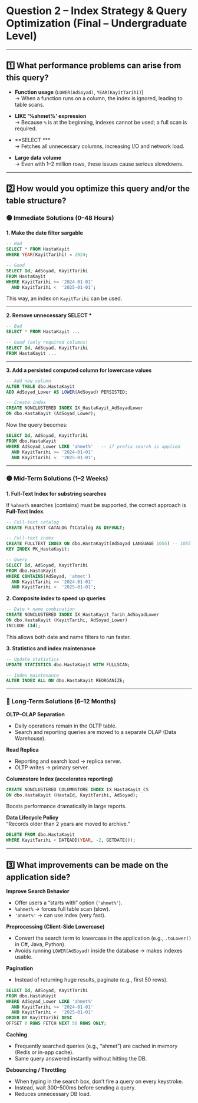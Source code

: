 # Question 2 – Index Strategy & Query Optimization (Final – Undergraduate Level)

---

## 1️⃣ What performance problems can arise from this query?

- **Function usage** (`LOWER(AdSoyad)`, `YEAR(KayitTarihi)`)  
  → When a function runs on a column, the index is ignored, leading to table scans.  

- **LIKE '%ahmet%' expression**  
  → Because `%` is at the beginning, indexes cannot be used; a full scan is required.  

- **SELECT ***  
  → Fetches all unnecessary columns, increasing I/O and network load.  

- **Large data volume**  
  → Even with 1–2 million rows, these issues cause serious slowdowns.  

---

## 2️⃣ How would you optimize this query and/or the table structure?

### 🟢 Immediate Solutions (0–48 Hours)

**1. Make the date filter sargable**

```sql
-- Bad
SELECT * FROM HastaKayit 
WHERE YEAR(KayitTarihi) = 2024;

-- Good
SELECT Id, AdSoyad, KayitTarihi
FROM HastaKayit
WHERE KayitTarihi >= '2024-01-01'
  AND KayitTarihi <  '2025-01-01';
```

This way, an index on `KayitTarihi` can be used.  

---

**2. Remove unnecessary SELECT \***  

```sql
-- Bad
SELECT * FROM HastaKayit ...

-- Good (only required columns)
SELECT Id, AdSoyad, KayitTarihi
FROM HastaKayit ...
```

---

**3. Add a persisted computed column for lowercase values**

```sql
-- Add new column
ALTER TABLE dbo.HastaKayit
ADD AdSoyad_Lower AS LOWER(AdSoyad) PERSISTED;

-- Create index
CREATE NONCLUSTERED INDEX IX_HastaKayit_AdSoyadLower
ON dbo.HastaKayit (AdSoyad_Lower);
```

Now the query becomes:

```sql
SELECT Id, AdSoyad, KayitTarihi
FROM dbo.HastaKayit
WHERE AdSoyad_Lower LIKE 'ahmet%'   -- if prefix search is applied
  AND KayitTarihi >= '2024-01-01'
  AND KayitTarihi <  '2025-01-01';
```

---

### 🟡 Mid-Term Solutions (1–2 Weeks)

**1. Full-Text Index for substring searches**

If `%ahmet%` searches (contains) must be supported, the correct approach is **Full-Text Index**.

```sql
-- Full-text catalog
CREATE FULLTEXT CATALOG ftCatalog AS DEFAULT;

-- Full-text index
CREATE FULLTEXT INDEX ON dbo.HastaKayit(AdSoyad LANGUAGE 1055) -- 1055 = Turkish
KEY INDEX PK_HastaKayit;

-- Query
SELECT Id, AdSoyad, KayitTarihi
FROM dbo.HastaKayit
WHERE CONTAINS(AdSoyad, 'ahmet')
  AND KayitTarihi >= '2024-01-01'
  AND KayitTarihi <  '2025-01-01';
```

**2. Composite index to speed up queries**

```sql
-- Date + name combination
CREATE NONCLUSTERED INDEX IX_HastaKayit_Tarih_AdSoyadLower
ON dbo.HastaKayit (KayitTarihi, AdSoyad_Lower)
INCLUDE (Id);
```

This allows both date and name filters to run faster.  

**3. Statistics and index maintenance**

```sql
-- Update statistics
UPDATE STATISTICS dbo.HastaKayit WITH FULLSCAN;

-- Index maintenance
ALTER INDEX ALL ON dbo.HastaKayit REORGANIZE;
```

---

### 🔵 Long-Term Solutions (6–12 Months)

**OLTP–OLAP Separation**  
- Daily operations remain in the OLTP table.  
- Search and reporting queries are moved to a separate OLAP (Data Warehouse).  

**Read Replica**  
- Reporting and search load → replica server.  
- OLTP writes → primary server.  

**Columnstore Index (accelerates reporting)**

```sql
CREATE NONCLUSTERED COLUMNSTORE INDEX IX_HastaKayit_CS
ON dbo.HastaKayit (HastaId, KayitTarihi, AdSoyad);
```

Boosts performance dramatically in large reports.  

**Data Lifecycle Policy**  
“Records older than 2 years are moved to archive.”  

```sql
DELETE FROM dbo.HastaKayit
WHERE KayitTarihi < DATEADD(YEAR, -2, GETDATE());
```

---

## 3️⃣ What improvements can be made on the application side?

**Improve Search Behavior**  
- Offer users a “starts with” option (`'ahmet%'`).  
- `%ahmet%` → forces full table scan (slow).  
- `'ahmet%'` → can use index (very fast).  

**Preprocessing (Client-Side Lowercase)**  
- Convert the search term to lowercase in the application (e.g., `.toLower()` in C#, Java, Python).  
- Avoids running `LOWER(AdSoyad)` inside the database → makes indexes usable.  

**Pagination**  
- Instead of returning huge results, paginate (e.g., first 50 rows).  

```sql
SELECT Id, AdSoyad, KayitTarihi
FROM dbo.HastaKayit
WHERE AdSoyad_Lower LIKE 'ahmet%'
  AND KayitTarihi >= '2024-01-01'
  AND KayitTarihi <  '2025-01-01'
ORDER BY KayitTarihi DESC
OFFSET 0 ROWS FETCH NEXT 50 ROWS ONLY;
```

**Caching**  
- Frequently searched queries (e.g., “ahmet”) are cached in memory (Redis or in-app cache).  
- Same query answered instantly without hitting the DB.  

**Debouncing / Throttling**  
- When typing in the search box, don’t fire a query on every keystroke.  
- Instead, wait 300–500ms before sending a query.  
- Reduces unnecessary DB load.  

